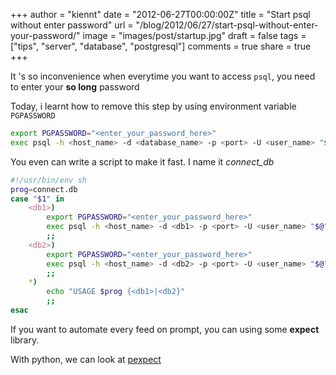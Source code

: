 +++
author = "kiennt"
date = "2012-06-27T00:00:00Z"
title = "Start psql without enter password"
url = "/blog/2012/06/27/start-psql-without-enter-your-password/"
image = "images/post/startup.jpg"
draft = false
tags = ["tips", "server", "database", "postgresql"]
comments = true
share = true
+++

It 's so inconvenience when everytime you want to access `psql`, you
need to enter your **so long** password

Today, i learnt how to remove this step by using environment variable
`PGPASSWORD`

<!--more-->

```bash
export PGPASSWORD="<enter_your_password_here>"
exec psql -h <host_name> -d <database_name> -p <port> -U <user_name> "$@"
```

You even can write a script to make it fast. I name it *connect_db*

```bash
#!/usr/bin/env sh
prog=connect.db
case "$1" in
    <db1>)
        export PGPASSWORD="<enter_your_password_here>"
        exec psql -h <host_name> -d <db1> -p <port> -U <user_name> "$@"
        ;;
    <db2>)
        export PGPASSWORD="<enter_your_password_here>"
        exec psql -h <host_name> -d <db2> -p <port> -U <user_name> "$@"
        ;;
    *)
        echo "USAGE $prog {<db1>|<db2}"
        ;;
esac
```

If you want to automate every feed on prompt, you can using some **expect** library.

With python, we can look at [pexpect](http://sourceforge.net/projects/pexpect/)
